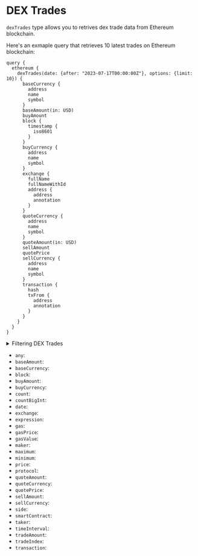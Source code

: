# DEX Trades

`dexTrades` type allows you to retrives dex trade data from Ethereum blockchain.

Here's an exmaple query that retrieves 10 latest trades on Ethereum blockchain:

```
query {
  ethereum {
    dexTrades(date: {after: "2023-07-17T00:00:00Z"}, options: {limit: 10}) {
      baseCurrency {
        address
        name
        symbol
      }
      baseAmount(in: USD)
      buyAmount
      block {
        timestamp {
          iso8601
        }
      }
      buyCurrency {
        address
        name
        symbol
      }
      exchange {
        fullName
        fullNameWithId
        address {
          address
          annotation
        }
      }
      quoteCurrency {
        address
        name
        symbol
      }
      quoteAmount(in: USD)
      sellAmount
      quotePrice
      sellCurrency {
        address
        name
        symbol
      }
      transaction {
        hash
        txFrom {
          address
          annotation
        }
      }
    }
  }
}
```

<details>
<summary>Filtering DEX Trades</summary>

DEX Trades can be filtered using following arguments:

- `any`:
- `baseCurrency`:
- `blockHash`:
- `buyAmount`:
- `buyCurrency`:
- `date`:
- `exchangeAddress`:
- `exchangeName`:
- `height`:
- `maker`:
- `makerOrTaker`:
- `makerSmartContractType`:
- `options`:
- `price`:
- `priceAsymmetry`:
- `protocol`:
- `quoteCurrency`:
- `sellAmount`:
- `sellCurrency`:
- `smartContractAddress`:
- `taker`:
- `takerSmartContractType`:
- `time`:
- `tradeAmountUsd`:
- `tradeIndex`:
- `txHash`:
- `txSender`:
- `txTo`:

</details>

- `any`:
- `baseAmount`:
- `baseCurrency`:
- `block`:
- `buyAmount`:
- `buyCurrency`:
- `count`:
- `countBigInt`:
- `date`:
- `exchange`:
- `expression`:
- `gas`:
- `gasPrice`:
- `gasValue`:
- `maker`:
- `maximum`:
- `minimum`:
- `price`:
- `protocol`:
- `quoteAmount`:
- `quoteCurrency`:
- `quotePrice`:
- `sellAmount`:
- `sellCurrency`:
- `side`:
- `smartContract`:
- `taker`:
- `timeInterval`:
- `tradeAmount`:
- `tradeIndex`:
- `transaction`:
  